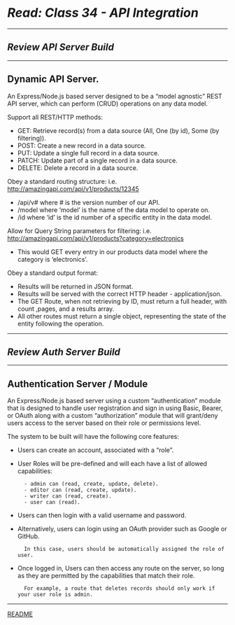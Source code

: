 # ***Read: Class 34 - API Integration***

***

## ***Review API Server Build***

***

## **Dynamic API Server.**

An Express/Node.js based server designed to be a “model agnostic” REST API server, which can perform (CRUD) operations on any data model.

Support all REST/HTTP methods:

- GET: Retrieve record(s) from a data source (All, One (by id), Some (by filtering)).
- POST: Create a new record in a data source.
- PUT: Update a single full record in a data source.
- PATCH: Update part of a single record in a data source.
- DELETE: Delete a record in a data source.

Obey a standard routing structure: i.e. http://amazingapi.com/api/v1/products/12345

- /api/v# where # is the version number of our API.
- /model where ‘model’ is the name of the data model to operate on.
- /id where ‘id’ is the id number of a specific entity in the data model.

Allow for Query String parameters for filtering: i.e. http://amazingapi.com/api/v1/products?category=electronics

- This would GET every entry in our products data model where the category is ‘electronics’.

Obey a standard output format:

- Results will be returned in JSON format.
- Results will be served with the correct HTTP header - application/json.
- The GET Route, when not retrieving by ID, must return a full header, with count ,pages, and a results array.
- All other routes must return a single object, representing the state of the entity following the operation.

***

## ***Review Auth Server Build***

***

## **Authentication Server / Module**

An Express/Node.js based server using a custom “authentication” module that is designed to handle user registration and sign in using Basic, Bearer, or OAuth along with a custom “authorization” module that will grant/deny users access to the server based on their role or permissions level.

The system to be built will have the following core features:

- Users can create an account, associated with a “role”.
- User Roles will be pre-defined and will each have a list of allowed capabilities:

        - admin can (read, create, update, delete).
        - editor can (read, create, update).
        - writer can (read, create).
        - user can (read).

- Users can then login with a valid username and password.
- Alternatively, users can login using an OAuth provider such as Google or GitHub.

        In this case, users should be automatically assigned the role of user.

- Once logged in, Users can then access any route on the server, so long as they are permitted by the capabilities that match their role.

        For example, a route that deletes records should only work if your user role is admin.

***

[README](README.md)
